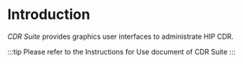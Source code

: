 # Introduction

*CDR Suite* provides graphics user interfaces to administrate HIP CDR.

:::tip
Please refer to the Instructions for Use document of CDR Suite
:::
